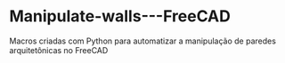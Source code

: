 # Manipulate-walls---FreeCAD
Macros criadas com Python para automatizar a manipulação de paredes arquitetônicas no FreeCAD 
